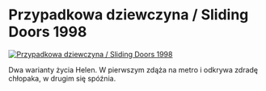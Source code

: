 Przypadkowa dziewczyna / Sliding Doors 1998 
=============
[![Przypadkowa dziewczyna / Sliding Doors 1998 ](http://vidos.pl/images/player.gif)](http://vidos.pl/przypadkowa-dziewczyna-sliding-doors-1998)

 Dwa warianty życia Helen. W pierwszym zdąża na metro i odkrywa zdradę chłopaka, w drugim się spóźnia.
